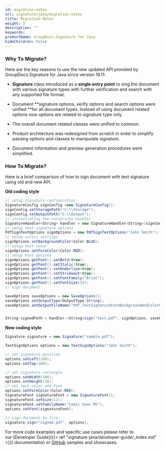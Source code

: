 ```yaml
---
id: migration-notes
url: signature/java/migration-notes
title: Migration Notes
weight: 3
description: ""
keywords: 
productName: GroupDocs.Signature for Java
hideChildren: False
---
```

### Why To Migrate?

Here are the key reasons to use the new updated API provided by GroupDocs.Signature for Java since version 19.11:

*   **Signature** class introduced as a **single entry point** to sing the document with various signature types with further verification and search with any supported file format.   
    
*   Document **signature options, verify options and search options were unified **for all document types. Instead of using document related options now options are related to signature type only.
*   The overall document related classes were unified to common.  
    
*   Product architecture was redesigned from scratch in order to simplify passing options and classes to manipulate signature.
    
*   Document information and preview generation procedures were simplified.  
    

### How To Migrate?

Here is a brief comparison of how to sign document with text signature using old and new API.  

**Old coding style**

```csharp
// setup Signature configuration
SignatureConfig signConfig =new SignatureConfig();
signConfig.setStoragePath("C:\\Storage");
signConfig.setOutputPath("C:\\Output");
// instantiating the conversion handler
SignatureHandler<String> handler = new SignatureHandler<String>(signConfig);
// setup text signature options
PdfSignTextOptions signOptions = new PdfSignTextOptions("John Smith");
// setup colors settings
signOptions.setBackgroundColor(Color.BLUE);
// setup text color
signOptions.setForeColor(Color.RED);
// setup Font options
signOptions.getFont().setBold(true);
signOptions.getFont().setItalic(true);
signOptions.getFont().setUnderline(true);
signOptions.getFont().setStrikeout(true);
signOptions.getFont().setFontFamily("Arial");
signOptions.getFont().setFontSize(15);
// sign document

SaveOptions saveOptions = new SaveOptions();
saveOptions.setOutputType(OutputType.String);
saveOptions.setOutputFileName("Pdf_TextSignatureFontBackgroundAndColorOptions");


String signedPath = handler.<String>sign("test.pdf", signOptions, saveOptions);
```

**New coding style**

```csharp
Signature signature = new Signature("sample.pdf");

TextSignOptions options = new TextSignOptions("John Smith");

// set signature position
options.setLeft(100);
options.setTop(100);

// set signature rectangle
options.setWidth(100);
options.setHeight(30);
// set text color and Font
options.setForeColor(Color.RED);
SignatureFont signatureFont = new SignatureFont();
signatureFont.setSize(12);
signatureFont.setFamilyName("Comic Sans MS");
options.setFont(signatureFont);
 
// sign document to file
signature.sign("signed.pdf", options);
```

For more code examples and specific use cases please refer to our [Developer Guide]({{< ref "signature-java/developer-guide/_index.md" >}}) documentation or [GitHub](https://github.com/groupdocs-signature/GroupDocs.Signature-for-Java/) samples and showcases.
